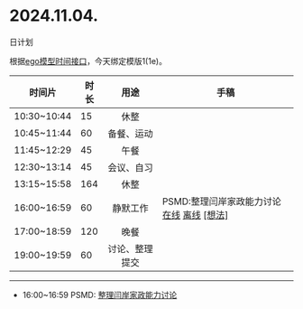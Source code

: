 # 2024.11.04.
日计划

根据[ego模型时间接口](https://gitee.com/hyg/blog/blob/master/timeflow.md)，今天绑定模版1(1e)。

| 时间片 | 时长 | 用途 | 手稿 |
| --- | --- | :---: | --- |
| 10:30~10:44 | 15 | 休整 |  |
| 10:45~11:44 | 60 | 备餐、运动 |  |
| 11:45~12:29 | 45 | 午餐 |  |
| 12:30~13:14 | 45 | 会议、自习 |  |
| 13:15~15:58 | 164 | 休整 |  |
| 16:00~16:59 | 60 | 静默工作 | PSMD:整理闫岸家政能力讨论 [在线](http://simp.ly/p/4QDThK) [离线](../../draft/2024/11/20241104160000.md) <a href="mailto:huangyg@mars22.com?subject=关于2024.11.04.[PSMD:整理闫岸家政能力讨论]任务&body=日期: 20241104%0D%0A序号: 5%0D%0A手稿:../../draft/2024/11/20241104160000.md%0D%0A---请勿修改邮件主题及以上内容 从下一行开始写您的想法---%0D%0A">[想法]</a> |
| 17:00~18:59 | 120 | 晚餐 |  |
| 19:00~19:59 | 60 | 讨论、整理提交 |  |

---

- 16:00~16:59	PSMD: [整理闫岸家政能力讨论](../../draft/2024/11/20241104.01.md)
